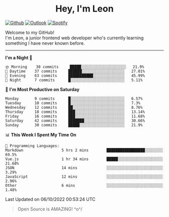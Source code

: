 <h1 align="center">Hey, I'm Leon</h1>

[![Github](https://img.shields.io/badge/-Github-000?style=flat&logo=Github&logoColor=white)](https://github.com/ooohmydawn)
[![Outlook](https://img.shields.io/badge/-Outlook-0078D4?style=flat&logo=Microsoft-Outlook&logoColor=white)](mailto:ooohmydawn@hotmail.com)
[![Spotify](https://img.shields.io/badge/-Spotify-1DB954?style=flat&logo=Spotify&logoColor=white)](https://open.spotify.com/user/tkf5c7q582tnbk7v0t9d3fsqq)
&nbsp;

Welcome to my GitHub! <br/>
I'm Leon, a junior frontend web developer who's currently learning something I have never known before.

***

<!--START_SECTION:waka-->
**I'm a Night 🦉** 

```text
🌞 Morning    30 commits     █████░░░░░░░░░░░░░░░░░░░░   21.9% 
🌆 Daytime    37 commits     ██████░░░░░░░░░░░░░░░░░░░   27.01% 
🌃 Evening    63 commits     ███████████░░░░░░░░░░░░░░   45.99% 
🌙 Night      7 commits      █░░░░░░░░░░░░░░░░░░░░░░░░   5.11%

```
📅 **I'm Most Productive on Saturday** 

```text
Monday       9 commits      █░░░░░░░░░░░░░░░░░░░░░░░░   6.57% 
Tuesday      10 commits     █░░░░░░░░░░░░░░░░░░░░░░░░   7.3% 
Wednesday    12 commits     ██░░░░░░░░░░░░░░░░░░░░░░░   8.76% 
Thursday     18 commits     ███░░░░░░░░░░░░░░░░░░░░░░   13.14% 
Friday       16 commits     ███░░░░░░░░░░░░░░░░░░░░░░   11.68% 
Saturday     42 commits     ███████░░░░░░░░░░░░░░░░░░   30.66% 
Sunday       30 commits     █████░░░░░░░░░░░░░░░░░░░░   21.9%

```


📊 **This Week I Spent My Time On** 

```text
💬 Programming Languages: 
Markdown                 5 hrs 2 mins        █████████████████░░░░░░░░   69.5% 
Vue.js                   1 hr 34 mins        █████░░░░░░░░░░░░░░░░░░░░   21.68% 
JSON                     14 mins             ░░░░░░░░░░░░░░░░░░░░░░░░░   3.29% 
JavaScript               12 mins             ░░░░░░░░░░░░░░░░░░░░░░░░░   2.96% 
Other                    6 mins              ░░░░░░░░░░░░░░░░░░░░░░░░░   1.48%

```


 Last Updated on 06/10/2022 00:53:24 UTC
<!--END_SECTION:waka-->


> Open Source is AMAZING! \^o^/
